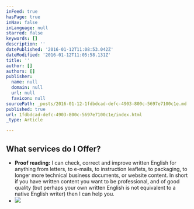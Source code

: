 ```yaml
---
inFeed: true
hasPage: true
inNav: false
inLanguage: null
starred: false
keywords: []
description: ''
datePublished: '2016-01-12T11:08:53.042Z'
dateModified: '2016-01-12T11:05:58.131Z'
title: ''
author: []
authors: []
publisher:
  name: null
  domain: null
  url: null
  favicon: null
sourcePath: _posts/2016-01-12-1fdbdcad-defc-4903-800c-5697e7100c1e.md
published: true
url: 1fdbdcad-defc-4903-800c-5697e7100c1e/index.html
_type: Article

---
```

## What services do I Offer?

* **Proof reading:** I can check, correct and improve written English for anything from letters, to e-mails, to instruction leaflets, to packaging, to longer more technical business documents, or website content. In short if you have written content you want to be professional, and of good quality (but perhaps your own written English is not equivalent to a native English writer) then I can help you. 
* ![](https://the-grid-user-content.s3-us-west-2.amazonaws.com/4c1de8a4-62e2-488a-9c4e-93f38f6fb645.JPG)